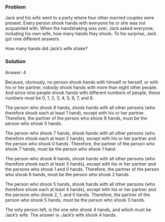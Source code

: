 ### Problem 

Jack and his wife went to a party where four other married couples were present. Every person shook hands with everyone he or she was not acquainted with. When the handshaking was over, Jack asked everyone, including his own wife, how many hands they shook. To his surprise, Jack got nine different answers.

How many hands did Jack’s wife shake?

### Solution 

Answer: 4

Because, obviously, no person shook hands with himself or herself, or with his or her partner, nobody shook hands with more than eight other people. 
And since nine people shook hands with different numbers of people, these numbers must be 0, 1, 2, 3, 4, 5, 6, 7, and 8. 

The person who shook 8 hands, shook hands with all other persons (who therefore shook each at least 1 hand), except with his or her partner. 
Therefore, the partner of the person who shook 8 hands, must be the person who shook 0 hands.

The person who shook 7 hands, shook hands with all other persons (who therefore shook each at least 2 hands), except with his or her partner and the person who shook 0 hands. 
Therefore, the partner of the person who shook 7 hands, must be the person who shook 1 hand.

The person who shook 6 hands, shook hands with all other persons (who therefore shook each at least 3 hands), except with his or her partner and the persons who shook 1 and 0 hands. 
Therefore, the partner of the person who shook 6 hands, must be the person who shook 2 hands.

The person who shook 5 hands, shook hands with all other persons (who therefore shook each at least 4 hands), except with his or her partner and the persons who shook 2, 1, and 0 hands. 
Therefore, the partner of the person who shook 5 hands, must be the person who shook 3 hands.

The only person left, is the one who shook 4 hands, and which must be Jack’s wife. 
The answer is: Jack’s wife shook 4 hands.


